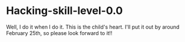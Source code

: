 # Hacking-skill-level-0.0
Well, I do it when I do it. This is the child's heart.
I'll put it out by around February 25th, so please look forward to it!!
